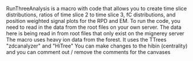 RunThreeAnalysis is a macro with code that allows you to create time slice distributions, ratios of time slice 2 to time slice 3, fC distributions,
and position weighted signal plots for the RPD and EM. To run the code, you need to read in the data from the root files on your own server. 
The data here is being read in from root files that only exist on the mignerey server
The macro uses heavy ion data from the forest. It uses the TTrees "zdcanalyzer" and "HiTree"
You can make changes to the hibin (centrality) and you can comment out / remove the comments for the canvases

